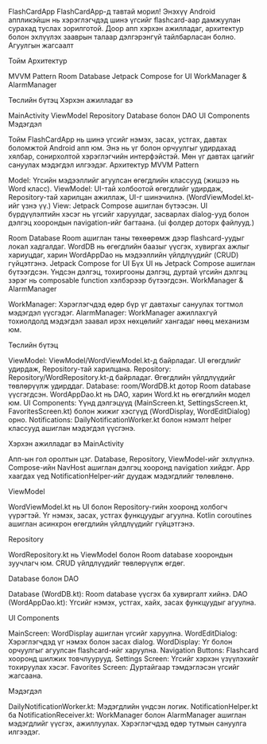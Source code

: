 FlashCardApp
FlashCardApp-д тавтай морил! Энэхүү Android аппликэйшн нь хэрэглэгчдэд шинэ үгсийг flashcard-аар дамжуулан сурахад туслах зорилготой. Доор апп хэрхэн ажилладаг, архитектур болон эхлүүлэх зааврын талаар дэлгэрэнгүй тайлбарласан болно.
Агуулгын жагсаалт

Тойм
Архитектур

MVVM Pattern
Room Database
Jetpack Compose for UI
WorkManager & AlarmManager


Төслийн бүтэц
Хэрхэн ажилладаг вэ

MainActivity
ViewModel
Repository
Database болон DAO
UI Components
Мэдэгдэл

Тойм
FlashCardApp нь шинэ үгсийг нэмэх, засах, устгах, давтах боломжтой Android апп юм. Энэ нь үг болон орчуулгыг удирдахад хялбар, сонирхолтой хэрэглэгчийн интерфэйстэй. Мөн үг давтах цагийг сануулах мэдэгдэл илгээдэг.
Архитектур
MVVM Pattern

Model: Үгсийн мэдээллийг агуулсан өгөгдлийн классууд (жишээ нь Word класс).
ViewModel: UI-тай холбоотой өгөгдлийг удирдаж, Repository-тай харилцан ажиллаж, UI-г шинэчилнэ. (WordViewModel.kt-ийг үзнэ үү.)
View: Jetpack Compose ашиглан бүтээсэн. UI бүрдүүлэлтийн хэсэг нь үгсийг харуулдаг, засварлах dialog-ууд болон дэлгэц хоорондын navigation-ийг багтаана. (ui фолдер доторх файлууд.)

Room Database
Room ашиглан таны төхөөрөмж дээр flashcard-уудыг локал хадгалдаг.
WordDB нь өгөгдлийн баазыг үүсгэх, хувиргах ажлыг хариуцдаг, харин WordAppDao нь мэдээллийн үйлдлүүдийг (CRUD) гүйцэтгэнэ.
Jetpack Compose for UI
Бүх UI нь Jetpack Compose ашиглан бүтээгдсэн.
Үндсэн дэлгэц, тохиргооны дэлгэц, дуртай үгсийн дэлгэц зэрэг нь composable function хэлбэрээр бүтээгдсэн.
WorkManager & AlarmManager

WorkManager: Хэрэглэгчдэд өдөр бүр үг давтахыг сануулах тогтмол мэдэгдэл үүсгэдэг.
AlarmManager: WorkManager ажиллахгүй тохиолдолд мэдэгдэл заавал ирэх нөхцөлийг хангадаг нөөц механизм юм.

Төслийн бүтэц

ViewModel: ViewModel/WordViewModel.kt-д байрладаг. UI өгөгдлийг удирдаж, Repository-тай харилцана.
Repository: Repository/WordRepository.kt-д байрладаг. Өгөгдлийн үйлдлүүдийг төвлөрүүлж удирддаг.
Database: room/WordDB.kt дотор Room database үүсгэгдсэн. WordAppDao.kt нь DAO, харин Word.kt нь өгөгдлийн модел юм.
UI Components: Үүнд дэлгэцүүд (MainScreen.kt, SettingsScreen.kt, FavoritesScreen.kt) болон жижиг хэсгүүд (WordDisplay, WordEditDialog) орно.
Notifications: DailyNotificationWorker.kt болон нэмэлт helper классууд ашиглан мэдэгдэл үүсгэнэ.

Хэрхэн ажилладаг вэ
MainActivity

Апп-ын гол оролтын цэг.
Database, Repository, ViewModel-ийг эхлүүлнэ.
Compose-ийн NavHost ашиглан дэлгэц хооронд navigation хийдэг.
App хаагдах үед NotificationHelper-ийг дуудаж мэдэгдлийг төлөвлөнө.

ViewModel

WordViewModel.kt нь UI болон Repository-гийн хооронд холбогч үүрэгтэй.
Үг нэмэх, засах, устгах функцуудыг агуулна.
Kotlin coroutines ашиглан асинхрон өгөгдлийн үйлдлүүдийг гүйцэтгэнэ.

Repository

WordRepository.kt нь ViewModel болон Room database хоорондын зуучлагч юм.
CRUD үйлдлүүдийг төвлөрүүлж өгдөг.

Database болон DAO

Database (WordDB.kt): Room database үүсгэх ба хувиргалт хийнэ.
DAO (WordAppDao.kt): Үгсийг нэмэх, устгах, хайх, засах функцуудыг агуулна.

UI Components

MainScreen: WordDisplay ашиглан үгсийг харуулна.
WordEditDialog: Хэрэглэгчдэд үг нэмэх болон засах dialog.
WordDisplay: Үг болон орчуулгыг агуулсан flashcard-ийг харуулна.
Navigation Buttons: Flashcard хооронд шилжих товчлуурууд.
Settings Screen: Үгсийг хэрхэн үзүүлэхийг тохируулах хэсэг.
Favorites Screen: Дуртайгаар тэмдэглэсэн үгсийг жагсаана.

Мэдэгдэл

DailyNotificationWorker.kt: Мэдэгдлийн үндсэн логик.
NotificationHelper.kt ба NotificationReceiver.kt: WorkManager болон AlarmManager ашиглан мэдэгдлийг үүсгэх, ажиллуулах.
Хэрэглэгчдэд өдөр тутмын сануулга илгээдэг.
